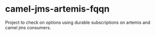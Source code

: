 # camel-jms-artemis-fqqn
Project to check on options using durable subscriptions on artemis and camel jms consumers.
